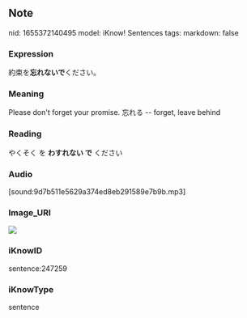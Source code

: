## Note
nid: 1655372140495
model: iKnow! Sentences
tags: 
markdown: false

### Expression
約束を<b>忘れないで</b>ください。

### Meaning
Please don't forget your promise.
忘れる -- forget, leave behind

### Reading
やくそく を <b>わすれない で</b> ください

### Audio
[sound:9d7b511e5629a374ed8eb291589e7b9b.mp3]

### Image_URI
<img src="ad4e10bef84b4c04c75ae79dd137ce9f.jpg">

### iKnowID
sentence:247259

### iKnowType
sentence
